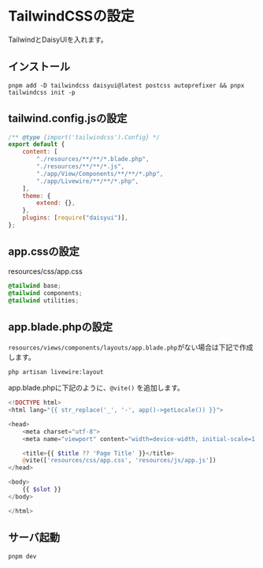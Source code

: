 # TailwindCSSの設定

TailwindとDaisyUIを入れます。

## インストール

```shell
pnpm add -D tailwindcss daisyui@latest postcss autoprefixer && pnpx tailwindcss init -p
```

## tailwind.config.jsの設定

```js
/** @type {import('tailwindcss').Config} */
export default {
    content: [
        "./resources/**/**/*.blade.php",
        "./resources/**/**/*.js",
        "./app/View/Components/**/**/*.php",
        "./app/Livewire/**/**/*.php",
    ],
    theme: {
        extend: {},
    },
    plugins: [require("daisyui")],
};
```

## app.cssの設定

resources/css/app.css

```css
@tailwind base;
@tailwind components;
@tailwind utilities;
```

## app.blade.phpの設定

`resources/views/components/layouts/app.blade.php`がない場合は下記で作成します。

```shell
php artisan livewire:layout
```

app.blade.phpに下記のように、`@vite()` を追加します。

```php
<!DOCTYPE html>
<html lang="{{ str_replace('_', '-', app()->getLocale()) }}">

<head>
    <meta charset="utf-8">
    <meta name="viewport" content="width=device-width, initial-scale=1.0">

    <title>{{ $title ?? 'Page Title' }}</title>
    @vite(['resources/css/app.css', 'resources/js/app.js'])
</head>

<body>
    {{ $slot }}
</body>

</html>
```

## サーバ起動

```shell
pnpm dev
```
